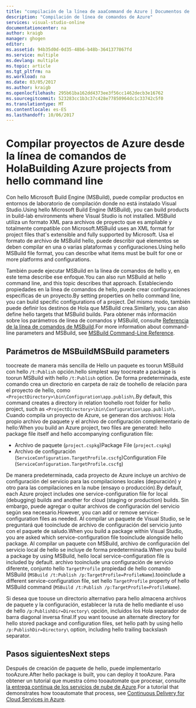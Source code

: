 ```yaml
---
title: "compilación de la línea de aaaCommand de Azure | Documentos de Microsoft"
description: "Compilación de línea de comandos de Azure"
services: visual-studio-online
documentationcenter: na
author: kraigb
manager: ghogen
editor: 
ms.assetid: 94b35d0d-0d35-48b6-b48b-3641377867fd
ms.service: multiple
ms.devlang: multiple
ms.topic: article
ms.tgt_pltfrm: na
ms.workload: na
ms.date: 03/05/2017
ms.author: kraigb
ms.openlocfilehash: 295b61ba162dd4373ee3f56cc1462decb3e16762
ms.sourcegitcommit: 523283cc1b3c37c428e77850964dc1c33742c5f0
ms.translationtype: MT
ms.contentlocale: es-ES
ms.lasthandoff: 10/06/2017
---
```

# <a name="building-azure-projects-from-hello-command-line"></a><span data-ttu-id="efa1b-103">Compilar proyectos de Azure desde la línea de comandos de Hola</span><span class="sxs-lookup"><span data-stu-id="efa1b-103">Building Azure projects from hello command line</span></span>
<span data-ttu-id="efa1b-104">Con hello Microsoft Build Engine (MSBuild), puede compilar productos en entornos de laboratorio de compilación donde no está instalado Visual Studio.</span><span class="sxs-lookup"><span data-stu-id="efa1b-104">Using hello Microsoft Build Engine (MSBuild), you can build products in build-lab environments where Visual Studio is not installed.</span></span> <span data-ttu-id="efa1b-105">MSBuild utiliza un formato XML para archivos de proyecto que es ampliable y totalmente compatible con Microsoft.</span><span class="sxs-lookup"><span data-stu-id="efa1b-105">MSBuild uses an XML format for project files that's extensible and fully supported by Microsoft.</span></span> <span data-ttu-id="efa1b-106">Usa el formato de archivo de MSBuild hello, puede describir qué elementos se deben compilar en una o varias plataformas y configuraciones.</span><span class="sxs-lookup"><span data-stu-id="efa1b-106">Using hello MSBuild file format, you can describe what items must be built for one or more platforms and configurations.</span></span>

<span data-ttu-id="efa1b-107">También puede ejecutar MSBuild en la línea de comandos de hello y, en este tema describe ese enfoque.</span><span class="sxs-lookup"><span data-stu-id="efa1b-107">You can also run MSBuild at hello command line, and this topic describes that approach.</span></span> <span data-ttu-id="efa1b-108">Estableciendo propiedades en la línea de comandos de hello, puede crear configuraciones específicas de un proyecto.</span><span class="sxs-lookup"><span data-stu-id="efa1b-108">By setting properties on hello command line, you can build specific configurations of a project.</span></span> <span data-ttu-id="efa1b-109">Del mismo modo, también puede definir los destinos de Hola que MSBuild crea.</span><span class="sxs-lookup"><span data-stu-id="efa1b-109">Similarly, you can also define hello targets that MSBuild builds.</span></span> <span data-ttu-id="efa1b-110">Para obtener más información sobre los parámetros de línea de comandos y MSBuild, consulte [Referencia de la línea de comandos de MSBuild](https://msdn.microsoft.com/library/ms164311.aspx).</span><span class="sxs-lookup"><span data-stu-id="efa1b-110">For more information about command-line parameters and MSBuild, see [MSBuild Command-Line Reference](https://msdn.microsoft.com/library/ms164311.aspx).</span></span>

## <a name="msbuild-parameters"></a><span data-ttu-id="efa1b-111">Parámetros de MSBuild</span><span class="sxs-lookup"><span data-stu-id="efa1b-111">MSBuild parameters</span></span>
<span data-ttu-id="efa1b-112">toocreate de manera más sencilla de Hello un paquete es toorun MSBuild con hello `/t:Publish` opción.</span><span class="sxs-lookup"><span data-stu-id="efa1b-112">hello simplest way toocreate a package is toorun MSBuild with hello `/t:Publish` option.</span></span> <span data-ttu-id="efa1b-113">De forma predeterminada, este comando crea un directorio en carpeta de raíz de toohello de relación para el proyecto de hello, como `<ProjectDirectory>\bin\Configuration\app.publish\`.</span><span class="sxs-lookup"><span data-stu-id="efa1b-113">By default, this command creates a directory in relation toohello root folder for hello project, such as `<ProjectDirectory>\bin\Configuration\app.publish\`.</span></span> <span data-ttu-id="efa1b-114">Cuando compila un proyecto de Azure, se generan dos archivos: Hola propio archivo de paquete y el archivo de configuración complementario de hello:</span><span class="sxs-lookup"><span data-stu-id="efa1b-114">When you build an Azure project, two files are generated: hello package file itself and hello accompanying configuration file:</span></span>

* <span data-ttu-id="efa1b-115">Archivo de paquete (`project.cspkg`)</span><span class="sxs-lookup"><span data-stu-id="efa1b-115">Package File (`project.cspkg`)</span></span>
* <span data-ttu-id="efa1b-116">Archivo de configuración (`ServiceConfiguration.TargetProfile.cscfg`)</span><span class="sxs-lookup"><span data-stu-id="efa1b-116">Configuration File (`ServiceConfiguration.TargetProfile.cscfg`)</span></span>

<span data-ttu-id="efa1b-117">De manera predeterminada, cada proyecto de Azure incluye un archivo de configuración del servicio para las compilaciones locales (depuración) y otro para las compilaciones en la nube (ensayo o producción).</span><span class="sxs-lookup"><span data-stu-id="efa1b-117">By default, each Azure project includes one service-configuration file for local (debugging) builds and another for cloud (staging or production) builds.</span></span> <span data-ttu-id="efa1b-118">Sin embargo, puede agregar o quitar archivos de configuración del servicio según sea necesario.</span><span class="sxs-lookup"><span data-stu-id="efa1b-118">However, you can add or remove service-configuration files as needed.</span></span> <span data-ttu-id="efa1b-119">Al compilar un paquete de Visual Studio, se le preguntará qué tooinclude de archivo de configuración del servicio junto con el paquete de saludo.</span><span class="sxs-lookup"><span data-stu-id="efa1b-119">When you build a package within Visual Studio, you are asked which service-configuration file tooinclude alongside hello package.</span></span> <span data-ttu-id="efa1b-120">Al compilar un paquete con MSBuild, archivo de configuración del servicio local de hello se incluye de forma predeterminada.</span><span class="sxs-lookup"><span data-stu-id="efa1b-120">When you build a package by using MSBuild, hello local service-configuration file is included by default.</span></span> <span data-ttu-id="efa1b-121">archivo tooinclude una configuración de servicio diferente, conjunto hello `TargetProfile` propiedad de hello comando MSBuild (`MSBuild /t:Publish /p:TargetProfile=ProfileName`).</span><span class="sxs-lookup"><span data-stu-id="efa1b-121">tooinclude a different service-configuration file, set hello `TargetProfile` property of hello MSBuild command (`MSBuild /t:Publish /p:TargetProfile=ProfileName`).</span></span>

<span data-ttu-id="efa1b-122">Si desea que toouse un directorio alternativo para hello almacena archivos de paquete y la configuración, establecer la ruta de hello mediante el uso de hello `/p:PublishDir=Directory\` opción, incluidos los Hola separador de barra diagonal inversa final.</span><span class="sxs-lookup"><span data-stu-id="efa1b-122">If you want toouse an alternate directory for hello stored package and configuration files, set hello path by using hello `/p:PublishDir=Directory\` option, including hello trailing backslash separator.</span></span>

## <a name="next-steps"></a><span data-ttu-id="efa1b-123">Pasos siguientes</span><span class="sxs-lookup"><span data-stu-id="efa1b-123">Next steps</span></span>
<span data-ttu-id="efa1b-124">Después de creación de paquete de hello, puede implementarlo tooAzure.</span><span class="sxs-lookup"><span data-stu-id="efa1b-124">After hello package is built, you can deploy it tooAzure.</span></span> <span data-ttu-id="efa1b-125">Para obtener un tutorial que muestra cómo tooautomate que procesar, consulte [la entrega continua de los servicios de nube de Azure](./cloud-services/cloud-services-dotnet-continuous-delivery.md).</span><span class="sxs-lookup"><span data-stu-id="efa1b-125">For a tutorial that demonstrates how tooautomate that process, see [Continuous Delivery for Cloud Services in Azure](./cloud-services/cloud-services-dotnet-continuous-delivery.md).</span></span>

